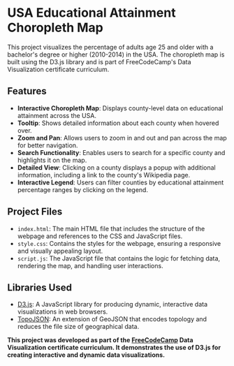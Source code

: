 # USA Educational Attainment Choropleth Map

This project visualizes the percentage of adults age 25 and older with a bachelor's degree or higher (2010-2014) in the USA. The choropleth map is built using the D3.js library and is part of FreeCodeCamp's Data Visualization certificate curriculum.

## Features

- **Interactive Choropleth Map**: Displays county-level data on educational attainment across the USA.
- **Tooltip**: Shows detailed information about each county when hovered over.
- **Zoom and Pan**: Allows users to zoom in and out and pan across the map for better navigation.
- **Search Functionality**: Enables users to search for a specific county and highlights it on the map.
- **Detailed View**: Clicking on a county displays a popup with additional information, including a link to the county's Wikipedia page.
- **Interactive Legend**: Users can filter counties by educational attainment percentage ranges by clicking on the legend.

## Project Files

- `index.html`: The main HTML file that includes the structure of the webpage and references to the CSS and JavaScript files.
- `style.css`: Contains the styles for the webpage, ensuring a responsive and visually appealing layout.
- `script.js`: The JavaScript file that contains the logic for fetching data, rendering the map, and handling user interactions.

## Libraries Used

- [D3.js](https://d3js.org/): A JavaScript library for producing dynamic, interactive data visualizations in web browsers.
- [TopoJSON](https://github.com/topojson/topojson): An extension of GeoJSON that encodes topology and reduces the file size of geographical data.

**This project was developed as part of the [FreeCodeCamp](https://freecodecamp.org) Data Visualization certificate curriculum. It demonstrates the use of D3.js for creating interactive and dynamic data visualizations.**
